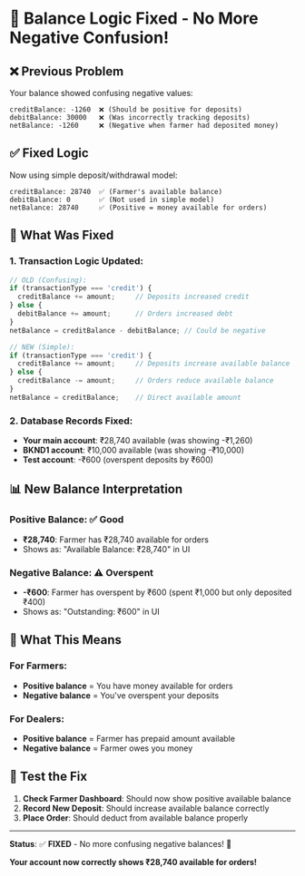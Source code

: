 # 🐔 Balance Logic Fixed - No More Negative Confusion!

## ❌ **Previous Problem**
Your balance showed confusing negative values:
```
creditBalance: -1260  ❌ (Should be positive for deposits)
debitBalance: 30000   ❌ (Was incorrectly tracking deposits)
netBalance: -1260     ❌ (Negative when farmer had deposited money)
```

## ✅ **Fixed Logic**
Now using simple deposit/withdrawal model:
```
creditBalance: 28740  ✅ (Farmer's available balance)
debitBalance: 0       ✅ (Not used in simple model)
netBalance: 28740     ✅ (Positive = money available for orders)
```

## 🔧 **What Was Fixed**

### **1. Transaction Logic Updated:**
```typescript
// OLD (Confusing):
if (transactionType === 'credit') {
  creditBalance += amount;     // Deposits increased credit
} else {
  debitBalance += amount;      // Orders increased debt
}
netBalance = creditBalance - debitBalance; // Could be negative

// NEW (Simple):
if (transactionType === 'credit') {
  creditBalance += amount;     // Deposits increase available balance
} else {
  creditBalance -= amount;     // Orders reduce available balance
}
netBalance = creditBalance;    // Direct available amount
```

### **2. Database Records Fixed:**
- **Your main account**: ₹28,740 available (was showing -₹1,260)
- **BKND1 account**: ₹10,000 available (was showing -₹10,000)
- **Test account**: -₹600 (overspent deposits by ₹600)

## 📊 **New Balance Interpretation**

### **Positive Balance**: ✅ Good
- **₹28,740**: Farmer has ₹28,740 available for orders
- Shows as: "Available Balance: ₹28,740" in UI

### **Negative Balance**: ⚠️ Overspent
- **-₹600**: Farmer has overspent by ₹600 (spent ₹1,000 but only deposited ₹400)
- Shows as: "Outstanding: ₹600" in UI

## 🎯 **What This Means**

### **For Farmers:**
- **Positive balance** = You have money available for orders
- **Negative balance** = You've overspent your deposits

### **For Dealers:**
- **Positive balance** = Farmer has prepaid amount available
- **Negative balance** = Farmer owes you money

## 🧪 **Test the Fix**

1. **Check Farmer Dashboard**: Should now show positive available balance
2. **Record New Deposit**: Should increase available balance correctly
3. **Place Order**: Should deduct from available balance properly

---

**Status**: ✅ **FIXED** - No more confusing negative balances! 🎉

**Your account now correctly shows ₹28,740 available for orders!**
